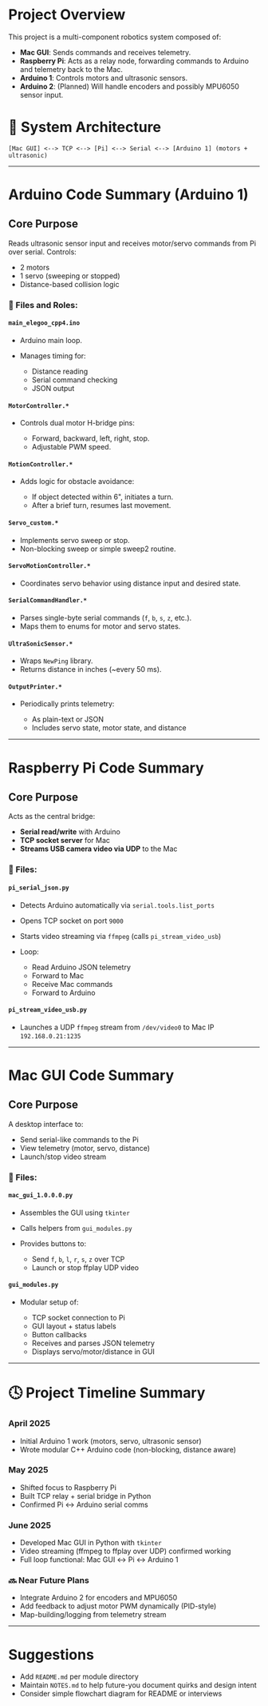 # Project Overview

This project is a multi-component robotics system composed of:

* **Mac GUI**: Sends commands and receives telemetry.
* **Raspberry Pi**: Acts as a relay node, forwarding commands to Arduino and telemetry back to the Mac.
* **Arduino 1**: Controls motors and ultrasonic sensors.
* **Arduino 2**: (Planned) Will handle encoders and possibly MPU6050 sensor input.

# 🧠 System Architecture

```
[Mac GUI] <--> TCP <--> [Pi] <--> Serial <--> [Arduino 1] (motors + ultrasonic)
```

---

#  Arduino Code Summary (Arduino 1)

## **Core Purpose**

Reads ultrasonic sensor input and receives motor/servo commands from Pi over serial. Controls:

* 2 motors
* 1 servo (sweeping or stopped)
* Distance-based collision logic

### 🔧 Files and Roles:

#### `main_elegoo_cpp4.ino`

* Arduino main loop.
* Manages timing for:

  * Distance reading
  * Serial command checking
  * JSON output

#### `MotorController.*`

* Controls dual motor H-bridge pins:

  * Forward, backward, left, right, stop.
  * Adjustable PWM speed.

#### `MotionController.*`

* Adds logic for obstacle avoidance:

  * If object detected within 6", initiates a turn.
  * After a brief turn, resumes last movement.

#### `Servo_custom.*`

* Implements servo sweep or stop.
* Non-blocking sweep or simple sweep2 routine.

#### `ServoMotionController.*`

* Coordinates servo behavior using distance input and desired state.

#### `SerialCommandHandler.*`

* Parses single-byte serial commands (`f`, `b`, `s`, `z`, etc.).
* Maps them to enums for motor and servo states.

#### `UltraSonicSensor.*`

* Wraps `NewPing` library.
* Returns distance in inches (\~every 50 ms).

#### `OutputPrinter.*`

* Periodically prints telemetry:

  * As plain-text or JSON
  * Includes servo state, motor state, and distance

---

#  Raspberry Pi Code Summary

## **Core Purpose**

Acts as the central bridge:

* **Serial read/write** with Arduino
* **TCP socket server** for Mac
* **Streams USB camera video via UDP** to the Mac

### 🔧 Files:

#### `pi_serial_json.py`

* Detects Arduino automatically via `serial.tools.list_ports`
* Opens TCP socket on port `9000`
* Starts video streaming via `ffmpeg` (calls `pi_stream_video_usb`)
* Loop:

  * Read Arduino JSON telemetry
  * Forward to Mac
  * Receive Mac commands
  * Forward to Arduino

#### `pi_stream_video_usb.py`

* Launches a UDP `ffmpeg` stream from `/dev/video0` to Mac IP `192.168.0.21:1235`

---

#  Mac GUI Code Summary

## **Core Purpose**

A desktop interface to:

* Send serial-like commands to the Pi
* View telemetry (motor, servo, distance)
* Launch/stop video stream

### 🔧 Files:

#### `mac_gui_1.0.0.0.py`

* Assembles the GUI using `tkinter`
* Calls helpers from `gui_modules.py`
* Provides buttons to:

  * Send `f`, `b`, `l`, `r`, `s`, `z` over TCP
  * Launch or stop ffplay UDP video

#### `gui_modules.py`

* Modular setup of:

  * TCP socket connection to Pi
  * GUI layout + status labels
  * Button callbacks
  * Receives and parses JSON telemetry
  * Displays servo/motor/distance in GUI

---

# 🕓 Project Timeline Summary

###  April 2025

* Initial Arduino 1 work (motors, servo, ultrasonic sensor)
* Wrote modular C++ Arduino code (non-blocking, distance aware)

###  May 2025

* Shifted focus to Raspberry Pi
* Built TCP relay + serial bridge in Python
* Confirmed Pi ↔ Arduino serial comms

###  June 2025

* Developed Mac GUI in Python with `tkinter`
* Video streaming (ffmpeg to ffplay over UDP) confirmed working
* Full loop functional: Mac GUI ↔ Pi ↔ Arduino 1

### 🔜 Near Future Plans

* Integrate Arduino 2 for encoders and MPU6050
* Add feedback to adjust motor PWM dynamically (PID-style)
* Map-building/logging from telemetry stream

---

# Suggestions

* Add `README.md` per module directory
* Maintain `NOTES.md` to help future-you document quirks and design intent
* Consider simple flowchart diagram for README or interviews
